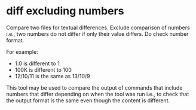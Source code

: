 diff excluding numbers
======================

Compare two files for textual differences.  Exclude comparison of numbers i.e.,
two numbers do not differ if only their value differs.  Do check number format.

For example:

- 1.0 is different to 1
- 100K is different to 100
- 12/10/11 is the same as 13/10/9

This tool may be used to compare the output of commands that include numbers
that differ depending on when the tool was run i.e., to check that the output
format is the same even though the content is different.

